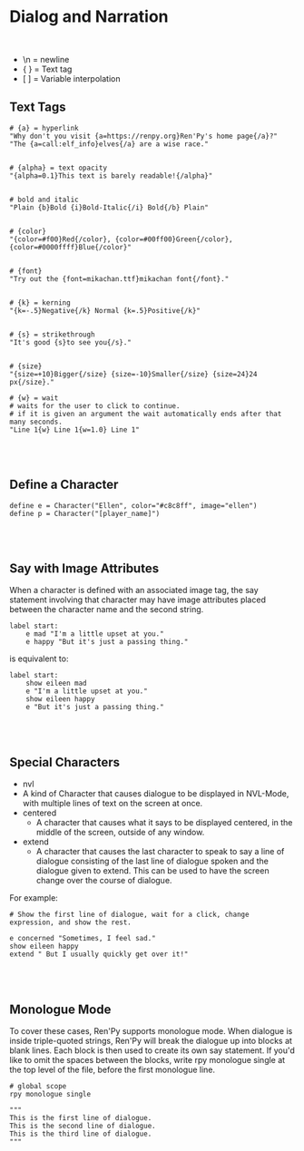 # Dialog and Narration

<br>

- \n = newline
- { } = Text tag
- \[ \] = Variable interpolation


## Text Tags
```renpy
# {a} = hyperlink
"Why don't you visit {a=https://renpy.org}Ren'Py's home page{/a}?"
"The {a=call:elf_info}elves{/a} are a wise race."


# {alpha} = text opacity
"{alpha=0.1}This text is barely readable!{/alpha}"


# bold and italic
"Plain {b}Bold {i}Bold-Italic{/i} Bold{/b} Plain"


# {color}
"{color=#f00}Red{/color}, {color=#00ff00}Green{/color}, {color=#0000ffff}Blue{/color}"


# {font}
"Try out the {font=mikachan.ttf}mikachan font{/font}."


# {k} = kerning
"{k=-.5}Negative{/k} Normal {k=.5}Positive{/k}"


# {s} = strikethrough
"It's good {s}to see you{/s}."


# {size}
"{size=+10}Bigger{/size} {size=-10}Smaller{/size} {size=24}24 px{/size}."

# {w} = wait
# waits for the user to click to continue.
# if it is given an argument the wait automatically ends after that many seconds.
"Line 1{w} Line 1{w=1.0} Line 1"
```

<br>
<br>

## Define a Character
```renpy
define e = Character("Ellen", color="#c8c8ff", image="ellen")
define p = Character("[player_name]")
```

<br>
<br>

## Say with Image Attributes
When a character is defined with an associated image tag, the say statement involving that character may have image attributes placed between the character name and the second string.
```renpy
label start:
    e mad "I'm a little upset at you."
    e happy "But it's just a passing thing."
```
is equivalent to:
```renpy
label start:
    show eileen mad
    e "I'm a little upset at you."
    show eileen happy
    e "But it's just a passing thing."
```

<br>
<br>

## Special Characters
- nvl
 - A kind of Character that causes dialogue to be displayed in NVL-Mode, with multiple lines of text on the screen at once.
- centered
  - A character that causes what it says to be displayed centered, in the middle of the screen, outside of any window.
- extend
  - A character that causes the last character to speak to say a line of dialogue consisting of the last line of dialogue spoken and the dialogue given to extend. This can be used to have the screen change over the course of dialogue.

For example:
```renpy
# Show the first line of dialogue, wait for a click, change expression, and show the rest.

e concerned "Sometimes, I feel sad."
show eileen happy
extend " But I usually quickly get over it!"
```

<br>
<br>

## Monologue Mode
To cover these cases, Ren'Py supports monologue mode. When dialogue is inside triple-quoted strings, Ren'Py will break the dialogue up into blocks at blank lines. Each block is then used to create its own say statement. If you'd like to omit the spaces between the blocks, write rpy monologue single at the top level of the file, before the first monologue line.
```renpy
# global scope
rpy monologue single

"""
This is the first line of dialogue.
This is the second line of dialogue.
This is the third line of dialogue.
"""
```
